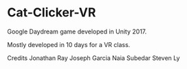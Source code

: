 # Cat-Clicker-VR

Google Daydream game developed in Unity 2017.

Mostly developed in 10 days for a VR class.

Credits
Jonathan Ray
Joseph Garcia
Naia Subedar
Steven Ly
